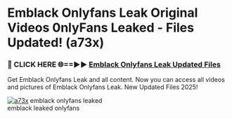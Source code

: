 # Emblack Onlyfans Leak Original Videos 0nlyFans Leaked - Files Updated! (a73x)

<h3>🔴 CLICK HERE 🌐==►► <a href="https://tinyurl.com/2wckxsce" rel="nofollow">Emblack Onlyfans Leak Updated Files</a></h3>

Get Emblack Onlyfans Leak and all content. Now you can access all videos and pictures of Emblack Onlyfans Leak. New Updated Files 2025!

[![a73x](https://i.imgur.com/AFduVYN.gif)](https://tinyurl.com/2wckxsce)
emblack onlyfans leaked<br>
emblack leaked onlyfans